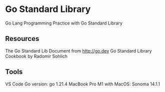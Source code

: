 # Go Standard Library
Go Lang Programming Practice with Go Standard Library

## Resources
The Go Standard Lib Document from http://go.dev 
Go Standard Library Cookbook by Radomir Sohlich

## Tools 
VS Code
Go version: go 1.21.4
MacBook Pro M1 with MacOS: Sonoma 14.1.1
 

